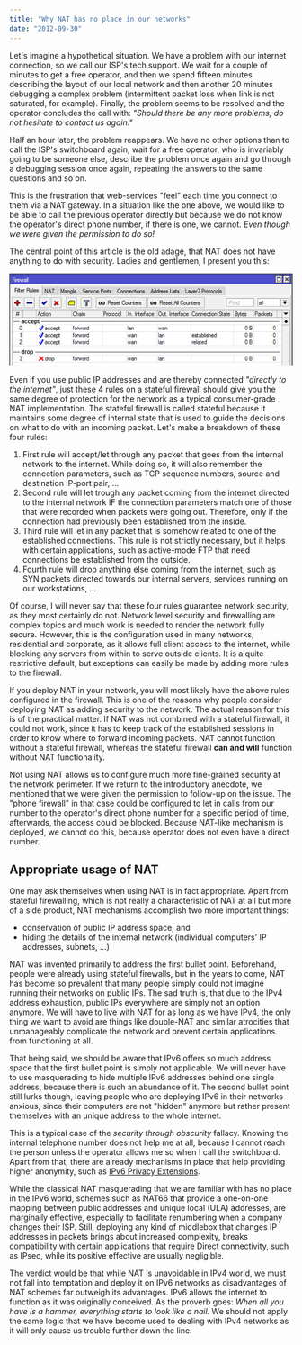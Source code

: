 ```yaml
---
title: "Why NAT has no place in our networks"
date: "2012-09-30"
---
```


Let's imagine a hypothetical situation. We have a problem with our internet connection, so we call our ISP's tech support. We wait for a couple of minutes to get a free operator, and then we spend fifteen minutes describing the layout of our local network and then another 20 minutes debugging a complex problem (intermittent packet loss when link is not saturated, for example). Finally, the problem seems to be resolved and the operator concludes the call with: _"Should there be any more problems, do not hesitate to contact us again."_

Half an hour later, the problem reappears. We have no other options than to call the ISP's switchboard again, wait for a free operator, who is invariably going to be someone else, describe the problem once again and go through a debugging session once again, repeating the answers to the same questions and so on.

This is the frustration that web-services "feel" each time you connect to them via a NAT gateway. In a situation like the one above, we would like to be able to call the previous operator directly but because we do not know the operator's direct phone number, if there is one, we cannot. *Even though we were given the permission to do so!*

The central point of this article is the old adage, that NAT does not have anything to do with security. Ladies and gentlemen, I present you this:

![](images/mikrotik-firewall.png)

Even if you use public IP addresses and are thereby connected _"directly to the internet"_, just these 4 rules on a stateful firewall should give you the same degree of protection for the network as a typical consumer-grade NAT implementation. The stateful firewall is called stateful because it maintains some degree of internal state that is used to guide the decisions on what to do with an incoming packet. Let's make a breakdown of these four rules:

1. First rule will accept/let through any packet that goes from the internal network to the internet. While doing so, it will also remember the connection parameters, such as TCP sequence numbers, source and destination IP-port pair, ...
2. Second rule will let trough any packet coming from the internet directed to the internal network IF the connection parameters match one of those that were recorded when packets were going out. Therefore, only if the connection had previously been established from the inside.
3. Third rule will let in any packet that is somehow related to one of the established connections. This rule is not strictly necessary, but it helps with certain applications, such as active-mode FTP that need connections be established from the outside.
4. Fourth rule will drop anything else coming from the internet, such as SYN packets directed towards our internal servers, services running on our workstations, ...

Of course, I will never say that these four rules guarantee network security, as they most certainly do not. Network level security and firewalling are complex topics and much work is needed to render the network fully secure. However, this is the configuration used in many networks, residential and corporate, as it allows full client access to the internet, while blocking any servers from within to serve outside clients. It is a quite restrictive default, but exceptions can easily be made by adding more rules to the firewall.

If you deploy NAT in your network, you will most likely have the above rules configured in the firewall. This is one of the reasons why people consider deploying NAT as adding security to the network. The actual reason for this is of the practical matter. If NAT was not combined with a stateful firewall, it could not work, since it has to keep track of the established sessions in order to know where to forward incoming packets. NAT cannot function without a stateful firewall, whereas the stateful firewall **can and will** function without NAT functionality.

Not using NAT allows us to configure much more fine-grained security at the network perimeter. If we return to the introductory anecdote, we mentioned that we were given the permission to follow-up on the issue. The "phone firewall" in that case could be configured to let in calls from our number to the operator's direct phone number for a specific period of time, afterwards, the access could be blocked. Because NAT-like mechanism is deployed, we cannot do this, because operator does not even have a direct number.

## Appropriate usage of NAT

One may ask themselves when using NAT is in fact appropriate. Apart from stateful firewalling, which is not really a characteristic of NAT at all but more of a side product, NAT mechanisms accomplish two more important things:

- conservation of public IP address space, and
- hiding the details of the internal network (individual computers' IP addresses, subnets, ...)

NAT was invented primarily to address the first bullet point. Beforehand, people were already using stateful firewalls, but in the years to come, NAT has become so prevalent that many people simply could not imagine running their networks on public IPs. The sad truth is, that due to the IPv4 address exhaustion, public IPs everywhere are simply not an option anymore. We will have to live with NAT for as long as we have IPv4, the only thing we want to avoid are things like double-NAT and similar atrocities that unmanageably complicate the network and prevent certain applications from functioning at all.

That being said, we should be aware that IPv6 offers so much address space that the first bullet point is simply not applicable. We will never have to use masquerading to hide multiple IPv6 addresses behind one single address, because there is such an abundance of it. The second bullet point still lurks though, leaving people who are deploying IPv6 in their networks anxious, since their computers are not "hidden" anymore but rather present themselves with an unique address to the whole internet.

This is a typical case of the *security through obscurity* fallacy. Knowing the internal telephone number does not help me at all, because I cannot reach the person unless the operator allows me so when I call the switchboard. Apart from that, there are already mechanisms in place that help providing higher anonymity, such as [IPv6 Privacy Extensions](http://tools.ietf.org/html/rfc4941).

While the classical NAT masquerading that we are familiar with has no place in the IPv6 world, schemes such as NAT66 that provide a one-on-one mapping between public addresses and unique local (ULA) addresses, are marginally effective, especially to facilitate renumbering when a company changes their ISP. Still, deploying any kind of middlebox that changes IP addresses in packets brings about increased complexity, breaks compatibility with certain applications that require Direct connectivity, such as IPsec, while its positive effective are usually negligible.

The verdict would be that while NAT is unavoidable in IPv4 world, we must not fall into temptation and deploy it on IPv6 networks as disadvantages of NAT schemes far outweigh its advantages. IPv6 allows the internet to function as it was originally conceived. As the proverb goes: *When all you have is a hammer, everything starts to look like a nail.* We should not apply the same logic that we have become used to dealing with IPv4 networks as it will only cause us trouble further down the line.
